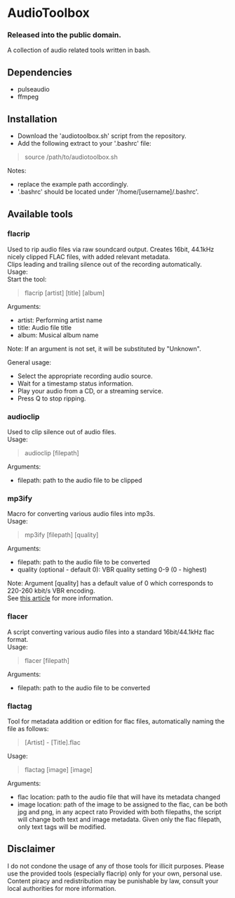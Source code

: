 # AudioToolbox
### Released into the public domain.
A collection of audio related tools written in bash.

## Dependencies
- pulseaudio
- ffmpeg

## Installation
- Download the 'audiotoolbox.sh' script from the repository.
- Add the following extract to your '.bashrc' file:

> source /path/to/audiotoolbox.sh

Notes: 
- replace the example path accordingly.
- '.bashrc' should be located under '/home/[username]/.bashrc'.

## Available tools
### flacrip
Used to rip audio files via raw soundcard output. Creates 16bit, 44.1kHz nicely clipped FLAC files,
with added relevant metadata.<br>
Clips leading and trailing silence out of the recording automatically.<br>
Usage:<br>
Start the tool:
> flacrip [artist] [title] [album]

Arguments:
- artist: Performing artist name
- title: Audio file title
- album: Musical album name

Note: If an argument is not set, it will be substituted by "Unknown".

General usage:<br>
- Select the appropriate recording audio source.
- Wait for a timestamp status information.
- Play your audio from a CD, or a streaming service.
- Press Q to stop ripping.

### audioclip
Used to clip silence out of audio files.<br>
Usage:
> audioclip [filepath]

Arguments:
- filepath: path to the audio file to be clipped

### mp3ify
Macro for converting various audio files into mp3s.<br>
Usage:
> mp3ify [filepath] [quality]

Arguments:
- filepath: path to the audio file to be converted
- quality (optional - default 0): VBR quality setting 0-9 (0 - highest)

Note: Argument [quality] has a default value of 0 which corresponds to
220-260 kbit/s VBR encoding.<br> 
See [this article](https://wiki.hydrogenaudio.org/index.php?title=LAME#Recommended_encoder_settings) for more information.

### flacer
A script converting various audio files into a standard 16bit/44.1kHz flac format.<br>
Usage:
> flacer [filepath]

Arguments:
- filepath: path to the audio file to be converted 


### flactag
Tool for metadata addition or edition for flac files, automatically naming the file as follows:
>[Artist] - [Title].flac<br>

Usage:
> flactag [image] [image]

Arguments:
- flac location: path to the audio file that will have its metadata changed
- image location: path of the image to be assigned to the flac, can be both jpg and png, in any acpect rato
Provided with both filepaths, the script will change both text and image metadata.
Given only the flac filepath, only text tags will be modified.



## Disclaimer
I do not condone the usage of any of those tools for illicit purposes. Please use the provided tools (especially flacrip) only for your own, personal use.
Content piracy and redistribution may be punishable by law, consult your local authorities for more information.
